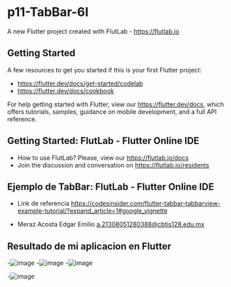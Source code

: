 # p11-TabBar-6I

A new Flutter project created with FlutLab - https://flutlab.io

## Getting Started

A few resources to get you started if this is your first Flutter project:

- https://flutter.dev/docs/get-started/codelab
- https://flutter.dev/docs/cookbook

For help getting started with Flutter, view our
https://flutter.dev/docs, which offers tutorials,
samples, guidance on mobile development, and a full API reference.

## Getting Started: FlutLab - Flutter Online IDE

- How to use FlutLab? Please, view our https://flutlab.io/docs
- Join the discussion and conversation on https://flutlab.io/residents

## Ejemplo de TabBar: FlutLab - Flutter Online IDE

- Link de referencia https://codesinsider.com/flutter-tabbar-tabbarview-example-tutorial/?expand_article=1#google_vignette

- Meraz Acosta Edgar Emilio a.21308051280388@cbtis128.edu.mx

## Resultado de mi aplicacion en Flutter

-![image](https://github.com/EdgarM128/p11-TabBar-6I/assets/145927073/910c733d-d3ce-4e17-b8e4-64f5061d3986)
-![image](https://github.com/EdgarM128/p11-TabBar-6I/assets/145927073/9b9ff1b0-74a9-4a05-9f43-5a840fb6dcf5)
-![image](https://github.com/EdgarM128/p11-TabBar-6I/assets/145927073/d53b6618-4856-4eeb-b71a-9cd1080cc98f)

-![image](https://github.com/EdgarM128/p11-TabBar-6I/assets/145927073/078ece23-8549-468a-b321-f261b8b5fc1e)


